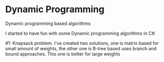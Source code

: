 # Dynamic Programming
Dynamic programming based algorithms

I started to have fun with some Dynamic programming algorithms in C#.

#1: Knapsack problem. I've created two solutions, one is matrix based for small amount of weights, the other one is B-tree based uses branch and bound approaches. This one is better for large weights
